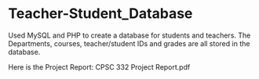 # Teacher-Student_Database
Used MySQL and PHP to create a database for students and teachers.
The Departments, courses, teacher/student IDs and grades are all stored in the database.

Here is the Project Report: CPSC 332 Project Report.pdf

